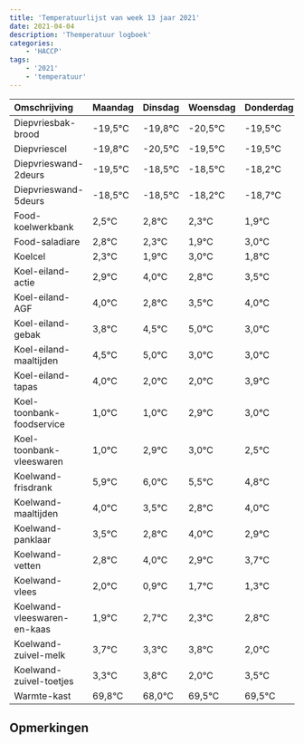 ```yaml
---
title: 'Temperatuurlijst van week 13 jaar 2021'
date: 2021-04-04
description: 'Themperatuur logboek'
categories:
    - 'HACCP'
tags:
    - '2021'
    - 'temperatuur'
---
```

|Omschrijving|Maandag|Dinsdag|Woensdag|Donderdag|Vrijdag|Zaterdag|Zondag|
|:---|:---|:---|:---|:---|:---|:---|:---|
|Diepvriesbak-brood|-19,5°C|-19,8°C|-20,5°C|-19,5°C|-19,5°C|-19,2°C|-19,7°C|
|Diepvriescel|-19,8°C|-20,5°C|-19,5°C|-19,5°C|-19,2°C|-19,7°C|-20,1°C|
|Diepvrieswand-2deurs|-19,5°C|-18,5°C|-18,5°C|-18,2°C|-18,7°C|-19,1°C|-18,0°C|
|Diepvrieswand-5deurs|-18,5°C|-18,5°C|-18,2°C|-18,7°C|-19,1°C|-18,0°C|-19,2°C|
|Food-koelwerkbank|2,5°C|2,8°C|2,3°C|1,9°C|3,0°C|1,8°C|2,5°C|
|Food-saladiare|2,8°C|2,3°C|1,9°C|3,0°C|1,8°C|2,5°C|3,0°C|
|Koelcel|2,3°C|1,9°C|3,0°C|1,8°C|2,5°C|3,0°C|1,0°C|
|Koel-eiland-actie|2,9°C|4,0°C|2,8°C|3,5°C|4,0°C|2,0°C|2,0°C|
|Koel-eiland-AGF|4,0°C|2,8°C|3,5°C|4,0°C|2,0°C|2,0°C|3,9°C|
|Koel-eiland-gebak|3,8°C|4,5°C|5,0°C|3,0°C|3,0°C|4,9°C|5,0°C|
|Koel-eiland-maaltijden|4,5°C|5,0°C|3,0°C|3,0°C|4,9°C|5,0°C|4,5°C|
|Koel-eiland-tapas|4,0°C|2,0°C|2,0°C|3,9°C|4,0°C|3,5°C|2,8°C|
|Koel-toonbank-foodservice|1,0°C|1,0°C|2,9°C|3,0°C|2,5°C|1,8°C|3,0°C|
|Koel-toonbank-vleeswaren|1,0°C|2,9°C|3,0°C|2,5°C|1,8°C|3,0°C|1,9°C|
|Koelwand-frisdrank|5,9°C|6,0°C|5,5°C|4,8°C|6,0°C|4,9°C|5,7°C|
|Koelwand-maaltijden|4,0°C|3,5°C|2,8°C|4,0°C|2,9°C|3,7°C|3,3°C|
|Koelwand-panklaar|3,5°C|2,8°C|4,0°C|2,9°C|3,7°C|3,3°C|3,8°C|
|Koelwand-vetten|2,8°C|4,0°C|2,9°C|3,7°C|3,3°C|3,8°C|2,0°C|
|Koelwand-vlees|2,0°C|0,9°C|1,7°C|1,3°C|1,8°C|0,0°C|1,5°C|
|Koelwand-vleeswaren-en-kaas|1,9°C|2,7°C|2,3°C|2,8°C|1,0°C|2,5°C|2,5°C|
|Koelwand-zuivel-melk|3,7°C|3,3°C|3,8°C|2,0°C|3,5°C|3,5°C|3,3°C|
|Koelwand-zuivel-toetjes|3,3°C|3,8°C|2,0°C|3,5°C|3,5°C|3,3°C|2,5°C|
|Warmte-kast|69,8°C|68,0°C|69,5°C|69,5°C|69,3°C|68,5°C|68,0°C|

## Opmerkingen


